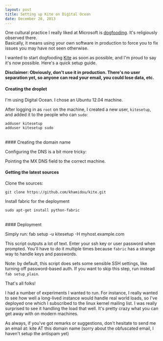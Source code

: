 ```yaml
---
layout: post
title: Setting up Kite on Digital Ocean
date: December 20, 2013
---
```


One cultural practice I really liked at Microsoft is [dogfooding](http://blogs.msdn.com/b/oldnewthing/archive/2011/08/02/10191834.aspx). It's religiously observed there.<br>Basically, it means using your own software in production to force you to fix issues you may have not seen otherwise.

I wanted to start dogfooding [Kite](http://khamidou.github.io/kite) as soon as possible, and I'm proud to say it's now possible. Here's a quick setup guide.

<!-- more -->


**Disclaimer: Obviously, don't use it in production. There's no user separation yet, so anyone can read your email, you could lose data, etc.**

#### Creating the droplet

I'm using Digital Ocean. I chose an Ubuntu 12.04 machine.

After logging in as `root` on the machine, I created a new user, `kitesetup`, and added it to the people who can `sudo`:

    adduser kitesetup
    adduser kitesetup sudo

<br>
#### Creating the domain name

Configuring the DNS is a bit more tricky:
    
Pointing the MX DNS field to the correct machine.

#### Getting the latest sources

Clone the sources:

    git clone https://github.com/khamidou/kite.git

Install fabric for the deployment

    sudo apt-get install python-fabric


<br>
#### Deployment

Simply run:
    fab setup -u kitesetup -H myhost.example.com

This script outputs a lot of text. Enter your ssh key or user password when prompted. You'll have to do it multiple times because `fabric` has a strange way to handle keys and passwords.

Note: by default, this script does sets some sensible SSH settings, like turning off password-based auth. If you want to skip this step,
run instead `fab setup_plain`.

That's all folks!

I had a number of experiments I wanted to run. For instance, I really wanted to see how well a long-lived instance would handle real world loads, so I've deployed one which I subscribed to the linux kernel mailing list.
I was really surprised to see it handling the load that well. It's pretty crazy what you can get away with on modern machines.

As always, if you've got remarks or suggestions, don't hesitate to send me an email at: kite AT this domain name (sorry about the obfuscated email, I haven't setup the antispam yet)
